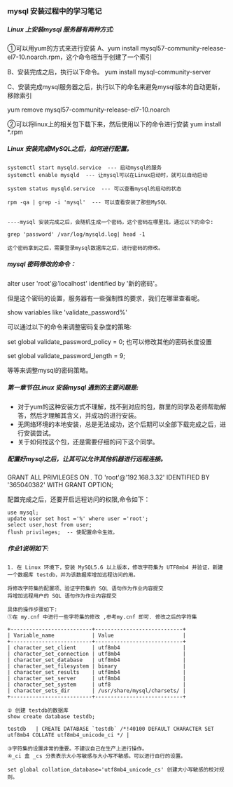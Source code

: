 ### mysql 安装过程中的学习笔记

##### Linux 上安装mysql 服务器有两种方式:
①可以用yum的方式来进行安装
A、yum install mysql57-community-release-el7-10.noarch.rpm，这个命令相当于创建了一个索引

B、安装完成之后，执行以下命令。
yum install mysql-community-server

C、安装完成mysql服务器之后，执行以下的命名来避免mysql版本的自动更新，移除索引

yum remove mysql57-community-release-el7-10.noarch



②可以将linux上的相关包下载下来，然后使用以下的命令进行安装
yum install *.rpm


##### Linux 安装完成MySQL之后，如何进行配置。

```
systemctl start mysqld.service  --- 启动mysql的服务
systemctl enable mysqld  --- 让mysql可以在Linux启动时，就可以自动启动

system status mysqld.service  --- 可以查看mysql的启动的状态

rpm -qa | grep -i 'mysql'  --- 可以查看安装了那些MySQL


----mysql 安装完成之后，会随机生成一个密码，这个密码在哪里找，通过以下的命令:

grep 'password' /var/log/mysqld.log| head -1

这个密码拿到之后，需要登录mysql数据库之后，进行密码的修改。

```


##### mysql 密码修改的命令：

alter user 'root'@'localhost' identified by '新的密码'。

但是这个密码的设置，服务器有一些强制性的要求，我们在哪里查看呢。

show variables like 'validate_password%'

可以通过以下的命令来调整密码复杂度的策略:

set global validate_password_policy = 0;
也可以修改其他的密码长度设置

set global validate_password_length = 9;

等等来调整mysql的密码策略。


##### 第一章节在Linux 安装mysql 遇到的主要问题是:

* 对于yum的这种安装方式不理解，找不到对应的包，群里的同学及老师帮助解答，然后才理解其含义，并成功的进行安装。
* 无网络环境的本地安装，总是无法成功，这个后期可以全部下载完成之后，进行安装尝试。
* 关于如何找这个包，还是需要仔细的问下这个同学。



##### 配置好mysql之后，让其可以允许其他机器进行远程连接。
GRANT ALL PRIVILEGES ON *.* TO 'root'@'192.168.3.32' IDENTIFIED BY '365040382' WITH GRANT OPTION;

配置完成之后，还要开启远程访问的权限,命令如下：
```
use mysql;
update user set host ='%' where user ='root';
select user,host from user;
flush privileges;  -- 使配置命令生效。
```


#####  作业1说明如下:
```
1. 在 Linux 环境下，安装 MySQL5.6 以上版本，修改字符集为 UTF8mb4 并验证，新建一个数据库 testdb，并为该数据库增加远程访问的用。

将修改字符集的配置项、验证字符集的 SQL 语句作为作业内容提交
将增加远程用户的 SQL 语句作为作业内容提交

具体的操作步骤如下:
①在 my.cnf 中进行一些字符集的修改 ,参考my.cnf 即可. 修改之后的字符集

+--------------------------+----------------------------+
| Variable_name            | Value                      |
+--------------------------+----------------------------+
| character_set_client     | utf8mb4                    |
| character_set_connection | utf8mb4                    |
| character_set_database   | utf8mb4                    |
| character_set_filesystem | binary                     |
| character_set_results    | utf8mb4                    |
| character_set_server     | utf8mb4                    |
| character_set_system     | utf8                       |
| character_sets_dir       | /usr/share/mysql/charsets/ |
+--------------------------+----------------------------+

② 创建 testdb的数据库
show create database testdb;                                                                               

testdb   | CREATE DATABASE `testdb` /*!40100 DEFAULT CHARACTER SET utf8mb4 COLLATE utf8mb4_unicode_ci */ |

③字符集的设置非常的重要。不建议自己在生产上进行操作。
④_ci 盒 _cs 分表表示大小写敏感与大小写不敏感。可以进行自行的设置。

set global collation_database='utf8mb4_unicode_cs' 创建大小写敏感的校对规则。

```






















